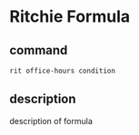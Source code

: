 # Ritchie Formula

## command

```bash
rit office-hours condition
```

## description

description of formula
